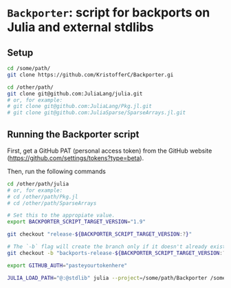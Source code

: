 # `Backporter`: script for backports on Julia and external stdlibs

## Setup

```bash
cd /some/path/
git clone https://github.com/KristofferC/Backporter.gi

cd /other/path/
git clone git@github.com:JuliaLang/julia.git
# or, for example:
# git clone git@github.com:JuliaLang/Pkg.jl.git
# git clone git@github.com:JuliaSparse/SparseArrays.jl.git
```

## Running the Backporter script

First, get a GitHub PAT (personal access token) from the GitHub website (https://github.com/settings/tokens?type=beta).

Then, run the following commands

```bash
cd /other/path/julia
# or, for example:
# cd /other/path/Pkg.jl
# cd /other/path/SparseArrays

# Set this to the appropiate value.
export BACKPORTER_SCRIPT_TARGET_VERSION="1.9"

git checkout "release-${BACKPORTER_SCRIPT_TARGET_VERSION:?}"

# The `-b` flag will create the branch only if it doesn't already exist.
git checkout -b "backports-release-${BACKPORTER_SCRIPT_TARGET_VERSION:?}"

export GITHUB_AUTH="pasteyourtokenhere"

JULIA_LOAD_PATH="@:@stdlib" julia --project=/some/path/Backporter /some/path/Backporter/backporter.jl
```
